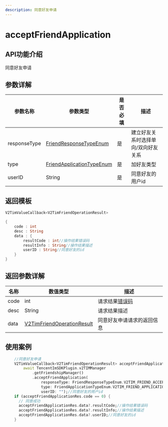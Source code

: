 ```yaml
---
description: 同意好友申请
---
```


# acceptFriendApplication

## API功能介绍

同意好友申请

## 参数详解

| 参数名称         | 参数类型                                          | 是否必填 | 描述                 |
| ------------ | --------------------------------------------- | ---- | ------------------ |
| responseType | [FriendResponseTypeEnum](broken-reference)    | 是    | 建立好友关系时选择单向/双向好友关系 |
| type         | [FriendApplicationTypeEnum](broken-reference) | 是    | 加好友类型              |
| userID       | String                                        | 是    | 同意好友的用户id          |

## 返回模板

```dart
V2TimValueCallback<V2TimFriendOperationResult>

{
    code : int
    desc : String
    data : {
        resultCode : int//操作结果错误码
        resultInfo : String//操作结果描述
        userID : String//同意好友的id
    }
}
```

## 返回参数详解

| 名称   | 数值类型                                           | 描述                                                             |
| ---- | ---------------------------------------------- | -------------------------------------------------------------- |
| code | int                                            | 请求结果[错误码](https://cloud.tencent.com/document/product/269/1671) |
| desc | String                                         | 请求结果描述                                                         |
| data | [V2TimFriendOperationResult](broken-reference) | 同意好友申请请求的返回信息                                                  |

## 使用案例  &#x20;

```dart
    //同意好友申请
    V2TimValueCallback<V2TimFriendOperationResult> acceptFriendApplicationRes =
        await TencentImSDKPlugin.v2TIMManager
            .getFriendshipManager()
            .acceptFriendApplication(
                responseType: FriendResponseTypeEnum.V2TIM_FRIEND_ACCEPT_AGREE,//建立好友关系时选择单向/双向好友关系
                type: FriendApplicationTypeEnum.V2TIM_FRIEND_APPLICATION_BOTH,//加好友类型
                userID: "");//同意好友的用户id
    if (acceptFriendApplicationRes.code == 0) {
      // 同意成功
      acceptFriendApplicationRes.data?.resultCode;//操作结果错误码
      acceptFriendApplicationRes.data?.resultInfo;//操作结果描述
      acceptFriendApplicationRes.data?.userID;//同意好友的id
    }
```
